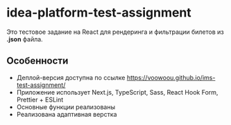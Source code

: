 # idea-platform-test-assignment

Это тестовое задание на React для рендеринга и фильтрации билетов из **.json** файла.

## Особенности

- Деплой-версия доступна по ссылке https://voowoou.github.io/ims-test-assignment/
- Приложение использует Next.js, TypeScript, Sass, React Hook Form, Prettier + ESLint
- Основные функции реализованы
- Реализована адаптивная верстка
